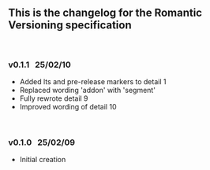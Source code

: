 ## This is the changelog for the Romantic Versioning specification

<br>

### v0.1.1 &nbsp; 25/02/10

- Added lts and pre-release markers to detail 1 
- Replaced wording 'addon' with 'segment'
- Fully rewrote detail 9
- Improved wording of detail 10

<br>

### v0.1.0 &nbsp; 25/02/09

- Initial creation
